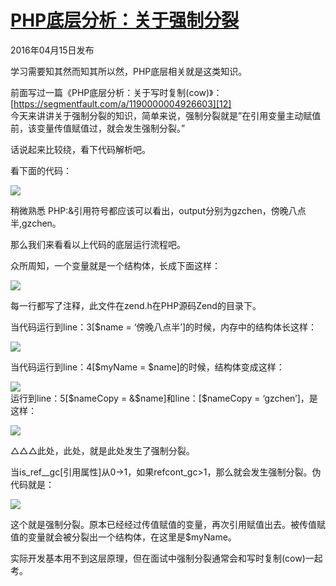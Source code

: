 # [PHP底层分析：关于强制分裂][0]
 
 2016年04月15日发布 

学习需要知其然而知其所以然，PHP底层相关就是这类知识。

前面写过一篇《PHP底层分析：关于写时复制(cow)》：[https://segmentfault.com/a/1190000004926603][12]  
今天来讲讲关于强制分裂的知识，简单来说，强制分裂就是”在引用变量主动赋值前，该变量传值赋值过，就会发生强制分裂。”

话说起来比较绕，看下代码解析吧。

看下面的代码：

![][13]

稍微熟悉 PHP:&引用符号都应该可以看出，output分别为gzchen，傍晚八点半,gzchen。

那么我们来看看以上代码的底层运行流程吧。

众所周知，一个变量就是一个结构体，长成下面这样：

![][14]

每一行都写了注释，此文件在zend.h在PHP源码Zend的目录下。

当代码运行到line：3[$name = ‘傍晚八点半’]的时候，内存中的结构体长这样：

![][15]

当代码运行到line：4[$myName = $name]的时候，结构体变成这样：

![][16]   
运行到line：5[$nameCopy = &$name]和line：[$nameCopy = ‘gzchen’]，是这样：

![][17]

△△△此处，此处，就是此处发生了强制分裂。

当is_ref__gc[引用属性]从0->1，如果refcont_gc>1，那么就会发生强制分裂。伪代码就是：

![][18]

这个就是强制分裂。原本已经经过传值赋值的变量，再次引用赋值出去。被传值赋值的变量就会被分裂出一个结构体，在这里是$myName。

实际开发基本用不到这层原理，但在面试中强制分裂通常会和写时复制(cow)一起考。


[0]: https://segmentfault.com/a/1190000004947637
[12]: https://segmentfault.com/a/1190000004926603
[13]: ./img/bVuVfz.png
[14]: ./img/bVuVfA.png
[15]: ./img/bVuVfG.png
[16]: ./img/bVuVfL.png
[17]: ./img/bVuVfN.png
[18]: ./img/bVuVf5.png